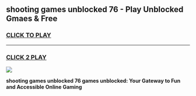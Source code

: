 
## shooting games unblocked 76 - Play Unblocked Gmaes & Free
<h3>
<a href="https://news.freeplayer.one?title=shooting_games_unblocked_76&ref=23F">CLICK TO PLAY</a></h3>
<hr>

<h3>
<a href="https://news.freeplayer.one?title=shooting_games_unblocked_76&ref=23F">CLICK 2 PLAY</a>
  
</h3>

<a href="https://news.freeplayer.one?title=shooting_games_unblocked_76&ref=23F/"><img src="https://clearcache.store/games.png"></a>


**shooting games unblocked 76 games unblocked: Your Gateway to Fun and Accessible Online Gaming**
